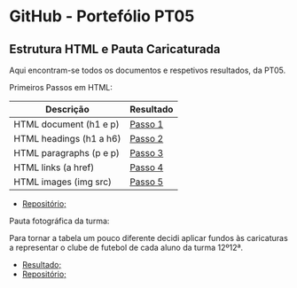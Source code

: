 # GitHub - Portefólio PT05

## Estrutura HTML e Pauta Caricaturada

Aqui encontram-se todos os documentos e respetivos resultados, da PT05.


Primeiros Passos em HTML:

| Descrição | Resultado |
| ------ | ------ |
| HTML document (h1 e p) | [Passo 1][passo1] |
| HTML headings (h1 a h6) | [Passo 2][passo2] |
| HTML paragraphs (p e p) | [Passo 3][passo3] |
| HTML links (a href) | [Passo 4][passo4] |
| HTML images (img src) | [Passo 5][passo5] |

- [Repositório;](https://github.com/pedooor/primeiros_passos_html)


Pauta fotográfica da turma:

Para tornar a tabela um pouco diferente decidi aplicar fundos às caricaturas a representar o clube de futebol de cada aluno da turma 12º12ª. 

- [Resultado;](https://pedooor.github.io/pt05_tabela/)
- [Repositório;](https://github.com/pedooor/pt05_tabela)

[passo1]: <https://pedooor.github.io/primeiros_passos_html/documento.html>
[passo2]: <https://pedooor.github.io/primeiros_passos_html/cabecalhos.html>
[passo3]: <https://pedooor.github.io/primeiros_passos_html/paragrafo.html>
[passo4]: <https://pedooor.github.io/primeiros_passos_html/links.html>
[passo5]: <https://pedooor.github.io/primeiros_passos_html/imagem.html>
